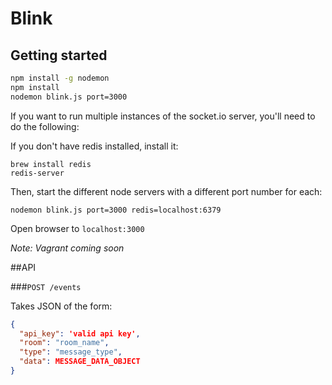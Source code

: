 # Blink

## Getting started

```bash
npm install -g nodemon
npm install
nodemon blink.js port=3000
```

If you want to run multiple instances of the socket.io server, you'll need to do the following: 

If you don't have redis installed, install it:
```
brew install redis
redis-server
```

Then, start the different node servers with a different port number for each:
```
nodemon blink.js port=3000 redis=localhost:6379
```

Open browser to `localhost:3000`

_Note: Vagrant coming soon_

##API

###`POST /events`

Takes JSON of the form:
```json
{
  "api_key": 'valid api key',
  "room": "room_name",
  "type": "message_type",
  "data": MESSAGE_DATA_OBJECT
}
```

